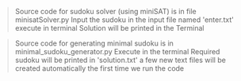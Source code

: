 >Source code for sudoku solver (using miniSAT) is in file minisatSolver.py
>Input the sudoku in the input file named 'enter.txt'
>execute <python3 minisatSolver.py> in terminal
>Solution will be printed in the Terminal


>Source code for generating minimal sudoku is in minimal_sudoku_generator.py
>Execute <python3 minimal_sudoku_generator.py> in the terminal
>Required sudoku will be printed in 'solution.txt'
>a few new text files will be created automatically the first time we run the code
